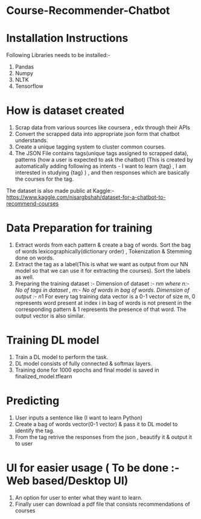 # Course-Recommender-Chatbot

# Installation Instructions
Following Libraries needs to be installed:-
1) Pandas
2) Numpy
3) NLTK
4) Tensorflow

# How is dataset created
1) Scrap data from various sources like coursera , edx through their APIs
2) Convert the scrapped data into appropriate json form that chatbot understands. 
3) Create a unique tagging system to cluster common courses.
4) The JSON File contains tags(unique tags assigned to scrapped data), patterns (how a user is expected to ask the chatbot) (This is created by automatically adding following as intents - I want to learn {tag} , I am interested in studying {tag} ) , and then responses which are basically the courses for the tag.

The dataset is also made public at Kaggle:- https://www.kaggle.com/nisargbshah/dataset-for-a-chatbot-to-recommend-courses

# Data Preparation for training
1) Extract words from each pattern & create a bag of words. Sort the bag of words lexicographically(dictionary order) , Tokenization & Stemming done on words.
2) Extract the tag as a label(This is what we want as output from our NN model so that we can use it for extracting the courses). Sort the labels as well.
3) Preparing the training dataset :- 
Dimension of dataset :- n*m where n:- No of tags in dataset , m:- No of words in bag of words.
Dimension of output :- n*1 
For every tag training data vector is a 0-1 vector of size m, 0 represents word present at index i in bag of words is not present in the corresponding pattern & 1 represents the presence of that word.
The output vector is also similar.

# Training DL model
1) Train a DL model to perform the task.
2) DL model consists of fully connected & softmax layers.
3) Training done for 1000 epochs and final model is saved in finalized_model.tflearn

# Predicting
1) User inputs a sentence like (I want to learn Python)
2) Create a bag of words vector(0-1 vector) & pass it to DL model to identify the tag.
3) From the tag retrive the responses from the json , beautify it & output it to user

# UI for easier usage ( To be done :- Web based/Desktop UI)
1) An option for user to enter what they want to learn.
2) Finally user can download a pdf file that consists recommendations of courses
